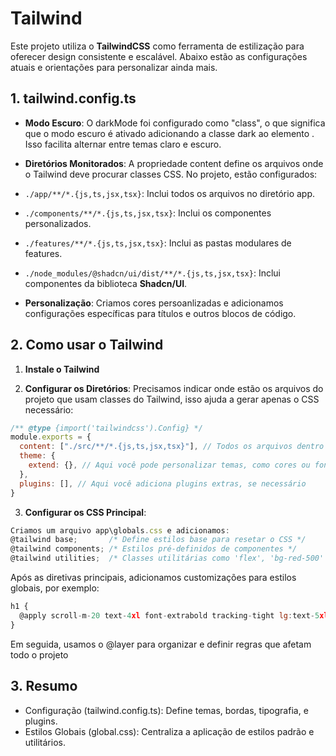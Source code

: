 # Tailwind

Este projeto utiliza o **TailwindCSS** como ferramenta de estilização para oferecer design consistente e escalável. Abaixo estão as configurações atuais e orientações para personalizar ainda mais.

## 1. tailwind.config.ts

- **Modo Escuro**:
O darkMode foi configurado como "class", o que significa que o modo escuro é ativado adicionando a classe dark ao elemento <html>. Isso facilita alternar entre temas claro e escuro.

- **Diretórios Monitorados**:
A propriedade content define os arquivos onde o Tailwind deve procurar classes CSS. No projeto, estão configurados:
- `./app/**/*.{js,ts,jsx,tsx}`: Inclui todos os arquivos no diretório app.
- `./components/**/*.{js,ts,jsx,tsx}`: Inclui os componentes personalizados.
- `./features/**/*.{js,ts,jsx,tsx}`: Inclui as pastas modulares de features.
- `./node_modules/@shadcn/ui/dist/**/*.{js,ts,jsx,tsx}`: Inclui componentes da biblioteca **Shadcn/UI**.

- **Personalização**:
Criamos cores persoanlizadas e adicionamos configurações específicas para títulos e outros blocos de código.

## 2. Como usar o Tailwind
1. **Instale o Tailwind**

2. **Configurar os Diretórios**:
Precisamos indicar onde estão os arquivos do projeto que usam classes do Tailwind, isso ajuda a gerar apenas o CSS necessário:

```javascript
/** @type {import('tailwindcss').Config} */
module.exports = {
  content: ["./src/**/*.{js,ts,jsx,tsx}"], // Todos os arquivos dentro de "src" com extensões js,ts,jsx,tsx
  theme: {
    extend: {}, // Aqui você pode personalizar temas, como cores ou fontes
  },
  plugins: [], // Aqui você adiciona plugins extras, se necessário
}
```

3. **Configurar os CSS Principal**:
```javascript
Criamos um arquivo app\globals.css e adicionamos:
@tailwind base;       /* Define estilos base para resetar o CSS */
@tailwind components; /* Estilos pré-definidos de componentes */
@tailwind utilities;  /* Classes utilitárias como 'flex', 'bg-red-500' */
```

Após as diretivas principais, adicionamos customizações para estilos globais, por exemplo:
```javascript
h1 {
  @apply scroll-m-20 text-4xl font-extrabold tracking-tight lg:text-5xl;
}
```

Em seguida, usamos o @layer para organizar e definir regras que afetam todo o projeto

## 3. Resumo
- Configuração (tailwind.config.ts): Define temas, bordas, tipografia, e plugins.
- Estilos Globais (global.css): Centraliza a aplicação de estilos padrão e utilitários.
